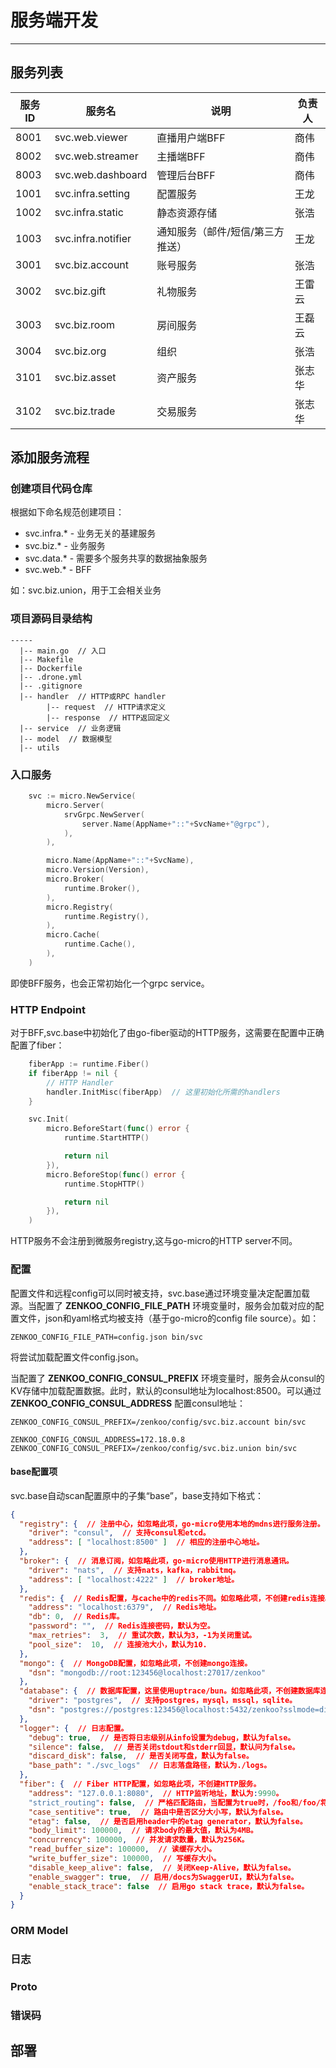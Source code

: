 # 服务端开发

---

## 服务列表

服务ID|服务名|说明|负责人
---|---|---|---
8001|svc.web.viewer|直播用户端BFF|商伟
8002|svc.web.streamer|主播端BFF|商伟
8003|svc.web.dashboard|管理后台BFF|商伟
1001|svc.infra.setting|配置服务|王龙
1002|svc.infra.static|静态资源存储|张浩
1003|svc.infra.notifier|通知服务（邮件/短信/第三方推送）|王龙
3001|svc.biz.account|账号服务|张浩
3002|svc.biz.gift|礼物服务|王雷云
3003|svc.biz.room|房间服务|王磊云
3004|svc.biz.org|组织|张浩
3101|svc.biz.asset|资产服务|张志华
3102|svc.biz.trade|交易服务|张志华

## 添加服务流程

### 创建项目代码仓库

根据如下命名规范创建项目：

* svc.infra.* - 业务无关的基建服务
* svc.biz.* - 业务服务
* svc.data.* - 需要多个服务共享的数据抽象服务
* svc.web.* - BFF

如：svc.biz.union，用于工会相关业务

### 项目源码目录结构

```text
-----
  |-- main.go  // 入口
  |-- Makefile
  |-- Dockerfile
  |-- .drone.yml
  |-- .gitignore
  |-- handler  // HTTP或RPC handler
        |-- request  // HTTP请求定义
        |-- response  // HTTP返回定义
  |-- service  // 业务逻辑
  |-- model  // 数据模型
  |-- utils
```

### 入口服务

```go
    svc := micro.NewService(
        micro.Server(
            srvGrpc.NewServer(
                server.Name(AppName+"::"+SvcName+"@grpc"),
            ),
        ),

        micro.Name(AppName+"::"+SvcName),
        micro.Version(Version),
        micro.Broker(
            runtime.Broker(),
        ),
        micro.Registry(
            runtime.Registry(),
        ),
        micro.Cache(
            runtime.Cache(),
        ),
    )
```

即使BFF服务，也会正常初始化一个grpc service。

### HTTP Endpoint

对于BFF,svc.base中初始化了由go-fiber驱动的HTTP服务，这需要在配置中正确配置了fiber：

```go
    fiberApp := runtime.Fiber()
    if fiberApp != nil {
        // HTTP Handler
        handler.InitMisc(fiberApp)  // 这里初始化所需的handlers
    }

    svc.Init(
        micro.BeforeStart(func() error {
            runtime.StartHTTP()

            return nil
        }),
        micro.BeforeStop(func() error {
            runtime.StopHTTP()

            return nil
        }),
    )
```

HTTP服务不会注册到微服务registry,这与go-micro的HTTP server不同。

### 配置

配置文件和远程config可以同时被支持，svc.base通过环境变量决定配置加载源。当配置了 **ZENKOO_CONFIG_FILE_PATH** 环境变量时，服务会加载对应的配置文件，json和yaml格式均被支持（基于go-micro的config file source）。如：

```shell
ZENKOO_CONFIG_FILE_PATH=config.json bin/svc
```

将尝试加载配置文件config.json。

当配置了 **ZENKOO_CONFIG_CONSUL_PREFIX** 环境变量时，服务会从consul的KV存储中加载配置数据。此时，默认的consul地址为localhost:8500。可以通过 **ZENKOO_CONFIG_CONSUL_ADDRESS** 配置consul地址：

```shell
ZENKOO_CONFIG_CONSUL_PREFIX=/zenkoo/config/svc.biz.account bin/svc

ZENKOO_CONFIG_CONSUL_ADDRESS=172.18.0.8 ZENKOO_CONFIG_CONSUL_PREFIX=/zenkoo/config/svc.biz.union bin/svc
```

#### base配置项

svc.base自动scan配置原中的子集“base”，base支持如下格式：

```json
{
  "registry": {  // 注册中心，如忽略此项，go-micro使用本地的mdns进行服务注册。
    "driver": "consul",  // 支持consul和etcd。
    "address": [ "localhost:8500" ]  // 相应的注册中心地址。
  },
  "broker": {  // 消息订阅，如忽略此项，go-micro使用HTTP进行消息通讯。
    "driver": "nats",  // 支持nats，kafka，rabbitmq。
    "address": [ "localhost:4222" ]  // broker地址。
  },
  "redis": {  // Redis配置，与cache中的redis不同。如忽略此项，不创建redis连接。
    "address": "localhost:6379",  // Redis地址。
    "db": 0,  // Redis库。
    "password": "",  // Redis连接密码，默认为空。
    "max_retries":  3,  // 重试次数，默认为3，-1为关闭重试。
    "pool_size":  10,  // 连接池大小，默认为10.
  },
  "mongo": {  // MongoDB配置，如忽略此项，不创建mongo连接。
    "dsn": "mongodb://root:123456@localhost:27017/zenkoo"
  },
  "database": {  // 数据库配置，这里使用uptrace/bun。如忽略此项，不创建数据库连接。
    "driver": "postgres",  // 支持postgres，mysql，mssql，sqlite。
    "dsn": "postgres://postgres:123456@localhost:5432/zenkoo?sslmode=disable"
  },
  "logger": {  // 日志配置。
    "debug": true,  // 是否将日志级别从info设置为debug，默认为false。
    "silence": false,  // 是否关闭stdout和stderr回显，默认问为false。
    "discard_disk": false,  // 是否关闭写盘，默认为false。
    "base_path": "./svc_logs"  // 日志落盘路径，默认为./logs。
  },
  "fiber": {  // Fiber HTTP配置，如忽略此项，不创建HTTP服务。
    "address": "127.0.0.1:8080",  // HTTP监听地址，默认为:9990。
    "strict_routing": false,  // 严格匹配路由，当配置为true时，/foo和/foo/将被识别为不同的路由，默认为false。
    "case_sentitive": true,  // 路由中是否区分大小写，默认为false。
    "etag": false,  // 是否启用header中的etag generator，默认为false。
    "body_limit": 100000,  // 请求body的最大值，默认为4MB。
    "concurrency": 100000,  // 并发请求数量，默认为256K。
    "read_buffer_size": 100000,  // 读缓存大小。
    "write_buffer_size": 100000,  // 写缓存大小。
    "disable_keep_alive": false,  // 关闭Keep-Alive，默认为false。
    "enable_swagger": true,  // 启用/docs为SwaggerUI，默认为false。
    "enable_stack_trace": false  // 启用go stack trace，默认为false。
  }
}
```

### ORM Model

### 日志

### Proto

### 错误码

## 部署
